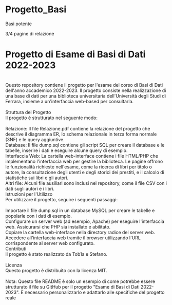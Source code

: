 # Progetto_Basi
Basi potente

3/4 pagine di relazione

# Progetto di Esame di Basi di Dati 2022-2023<br>
<br>
Questo repository contiene il progetto per l'esame del corso di Basi di Dati dell'anno accademico 2022-2023. Il progetto consiste nella realizzazione di una base di dati per una biblioteca universitaria dell'Università degli Studi di Ferrara, insieme a un'interfaccia web-based per consultarla.<br>
<br>
Struttura del Progetto<br>
Il progetto è strutturato nel seguente modo:<br>
<br>
Relazione: Il file Relazione.pdf contiene la relazione del progetto che descrive il diagramma ER, lo schema relazionale in terza forma normale (3NF) e le query aggiuntive.<br>
Database: Il file dump.sql contiene gli script SQL per creare il database e le tabelle, inserire i dati e eseguire alcune query di esempio.<br>
Interfaccia Web: La cartella web-interface contiene i file HTML/PHP che implementano l'interfaccia web per gestire la biblioteca. Le pagine offrono le funzionalità richieste nell'esame, come la ricerca di libri per titolo o autore, la consultazione degli utenti e degli storici dei prestiti, e il calcolo di statistiche sui libri e gli autori.<br>
Altri file: Alcuni file ausiliari sono inclusi nel repository, come il file CSV con i dati sugli autori e i libri.<br>
Istruzioni per l'Utilizzo<br>
Per utilizzare il progetto, seguire i seguenti passaggi:<br>
<br>
Importare il file dump.sql in un database MySQL per creare le tabelle e popolarle con i dati di esempio.<br>
Configurare un server web (ad esempio, Apache) per eseguire l'interfaccia web. Assicurarsi che PHP sia installato e abilitato.<br>
Copiare la cartella web-interface nella directory radice del server web.<br>
Accedere all'interfaccia web tramite il browser utilizzando l'URL corrispondente al server web configurato.<br>
Contributi <br>
Il progetto è stato realizzato da Tob1a e Stefano.<br>
<br>
Licenza<br>
Questo progetto è distribuito con la licenza MIT.<br>
<br>
Nota: Questo file README è solo un esempio di come potrebbe essere strutturato il file su GitHub per il progetto "Esame di Basi di Dati 2022-2023". È necessario personalizzarlo e adattarlo alle specifiche del progetto reale
